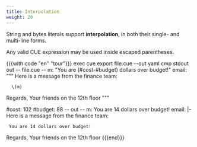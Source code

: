 ```yaml
---
title: Interpolation
weight: 20
---
```


String and bytes literals support **interpolation**,
in both their single- and multi-line forms.

Any valid CUE expression may be used inside escaped parentheses.

{{{with code "en" "tour"}}}
exec cue export file.cue --out yaml
cmp stdout out
-- file.cue --
m:     "You are \(#cost-#budget) dollars over budget!"
email: """
   Here is a message from the finance team:
   
      \(m)
   
   Regards,
     Your friends on the 12th floor
   """

#cost:   102
#budget: 88
-- out --
m: You are 14 dollars over budget!
email: |-
  Here is a message from the finance team:

     You are 14 dollars over budget!

  Regards,
    Your friends on the 12th floor
{{{end}}}

